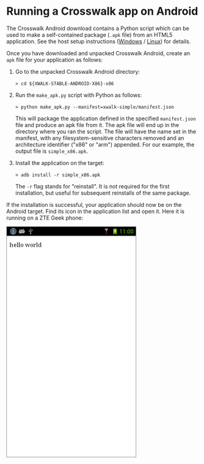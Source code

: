 # Running a Crosswalk app on Android

The Crosswalk Android download contains a Python script which can be used to make a self-contained package (`.apk` file) from an HTML5 application. See the host setup instructions ([Windows](#documentation/getting_started/Windows_host_setup/Download-the-Crosswalk-Android-app-template) / [Linux](#documentation/getting_started/Linux_host_setup/Download-the-Crosswalk-Android-app-template)) for details.

Once you have downloaded and unpacked Crosswalk Android, create an `apk` file for your application as follows:

1.  Go to the unpacked Crosswalk Android directory:

        > cd ${XWALK-STABLE-ANDROID-X86}-x86

2.  Run the `make_apk.py` script with Python as follows:

        > python make_apk.py --manifest=xwalk-simple/manifest.json

    This will package the application defined in the specified `manifest.json` file and produce an apk file from it. The apk file will end up in the directory where you ran the script. The file will have the name set in the manifest, with any filesystem-sensitive characters removed and an architecture identifier ("x86" or "arm") appended. For our example, the output file is `simple_x86.apk`.

3.  Install the application on the target:

        > adb install -r simple_x86.apk

    The `-r` flag stands for "reinstall". It is not required for the first installation, but useful for subsequent reinstalls of the same package.

If the installation is successful, your application should now be on the Android target. Find its icon in the application list and open it. Here it is running on a ZTE Geek phone:

<img src="assets/xwalk-simple-on-android.png">
